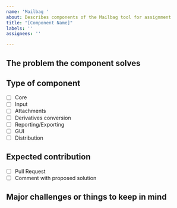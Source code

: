 ```yaml
---
name: 'Mailbag '
about: Describes components of the Mailbag tool for assignment
title: "[Component Name]"
labels: ''
assignees: ''

---
```


## The problem the component solves

## Type of component

- [ ] Core
- [ ] Input
- [ ] Attachments
- [ ] Derivatives conversion
- [ ] Reporting/Exporting
- [ ] GUI
- [ ] Distribution

## Expected contribution

- [ ] Pull Request
- [ ] Comment with proposed solution

## Major challenges or things to keep in mind
